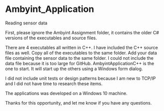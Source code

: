 # Ambyint_Application
Reading sensor data

First, please ignore the Ambyint Assignment folder, it contains the older C# versions of the executables and source files.

There are 4 executables all written in C++. I have included the C++ source files as well. Copy all of the executables to the same folder.  Add your data file containing the sensor data to the same folder. I could not include the data file because it is too large for GitHub. AmbyintApplicationC++ is the one to start. It will start up the others using a Windows form dialog.

I did not include unit tests or design patterns because I am new to TCP/IP and I did not have time to research these items.

The applications was developed on a Windows 10 machine.

Thanks for this opportunity, and let me know if you have any questions.
